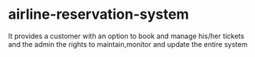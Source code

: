# airline-reservation-system
It provides a customer with an option to book and manage his/her tickets and the admin the rights to maintain,monitor and update the entire system
